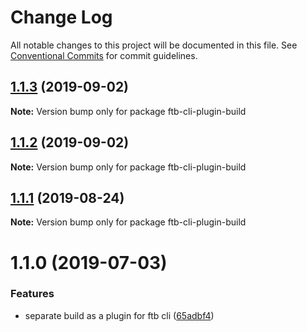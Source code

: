 # Change Log

All notable changes to this project will be documented in this file.
See [Conventional Commits](https://conventionalcommits.org) for commit guidelines.

## [1.1.3](https://github.com/ftb-family/ftb-cli/compare/ftb-cli-plugin-build@1.1.2...ftb-cli-plugin-build@1.1.3) (2019-09-02)

**Note:** Version bump only for package ftb-cli-plugin-build





## [1.1.2](https://github.com/ftb-family/ftb-cli/compare/ftb-cli-plugin-build@1.1.1...ftb-cli-plugin-build@1.1.2) (2019-09-02)

**Note:** Version bump only for package ftb-cli-plugin-build





## [1.1.1](https://github.com/ftb-family/ftb-cli/compare/ftb-cli-plugin-build@1.1.0...ftb-cli-plugin-build@1.1.1) (2019-08-24)

**Note:** Version bump only for package ftb-cli-plugin-build





# 1.1.0 (2019-07-03)


### Features

* separate build as a plugin for ftb cli ([65adbf4](https://github.com/ftb-family/ftb-cli/commit/65adbf4))
